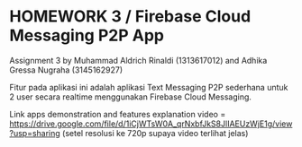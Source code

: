 # HOMEWORK 3 / Firebase Cloud Messaging P2P App

Assignment 3 by Muhammad Aldrich Rinaldi (1313617012) and Adhika Gressa Nugraha (3145162927)



Fitur pada aplikasi ini adalah aplikasi Text Messaging P2P sederhana untuk 2 user secara realtime menggunakan Firebase Cloud Messaging.

Link apps demonstration and features explanation video = https://drive.google.com/file/d/1iCjWTsW0A_qrNxbfJkS8JlIAEUzWjE1g/view?usp=sharing (setel resolusi ke 720p supaya video terlihat jelas)
